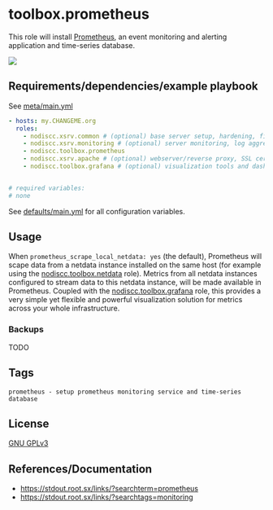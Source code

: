 # toolbox.prometheus

This role will install [Prometheus](https://en.wikipedia.org/wiki/Prometheus_(software)), an event monitoring and alerting application and time-series database.

[![](https://upload.wikimedia.org/wikipedia/commons/thumb/3/38/Prometheus_software_logo.svg/120px-Prometheus_software_logo.svg.png)](https://upload.wikimedia.org/wikipedia/commons/thumb/3/38/Prometheus_software_logo.svg/120px-Prometheus_software_logo.svg.png)


## Requirements/dependencies/example playbook

See [meta/main.yml](meta/main.yml)

```yaml
- hosts: my.CHANGEME.org
  roles:
    - nodiscc.xsrv.common # (optional) base server setup, hardening, firewall, bruteforce prevention
    - nodiscc.xsrv.monitoring # (optional) server monitoring, log aggregation
    - nodiscc.toolbox.prometheus
    - nodiscc.xsrv.apache # (optional) webserver/reverse proxy, SSL certificates for grafana
    - nodiscc.toolbox.grafana # (optional) visualization tools and dashboards for prometheus data


# required variables:
# none
```

See [defaults/main.yml](defaults/main.yml) for all configuration variables.


## Usage

When `prometheus_scrape_local_netdata: yes` (the default), Prometheus will scape data from a netdata instance installed on the same host (for example using the [nodiscc.toolbox.netdata](https://gitlab.com/nodiscc/toolbox/-/tree/master/ARCHIVE/ANSIBLE-COLLECTION/roles/netdata) role). Metrics from all netdata instances configured to stream data to this netdata instance, will be made available in Prometheus. Coupled with the [nodiscc.toolbox.grafana](../grafana) role, this provides a very simple yet flexible and powerful visualization solution for metrics across your whole infrastructure.


### Backups

TODO


## Tags

<!--BEGIN TAGS LIST-->
```
prometheus - setup prometheus monitoring service and time-series database
```
<!--END TAGS LIST-->


## License

[GNU GPLv3](../../LICENSE)

## References/Documentation

- https://stdout.root.sx/links/?searchterm=prometheus
- https://stdout.root.sx/links/?searchtags=monitoring
